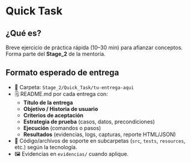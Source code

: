 # Quick Task

## ¿Qué es?
Breve ejercicio de práctica rápida (10–30 min) para afianzar conceptos. Forma parte del **Stage_2** de la mentoría.

## Formato esperado de entrega
- 📁 Carpeta: `Stage_2/Quick_Task/tu-entrega-aqui`
- 🗒️ README.md por cada entrega con:
  - **Título de la entrega**
  - **Objetivo / Historia de usuario**
  - **Criterios de aceptación**
  - **Estrategia de prueba** (casos, datos, precondiciones)
  - **Ejecución** (comandos o pasos)
  - **Resultados** (evidencias, logs, capturas, reporte HTML/JSON)
- 🧪 Código/archivos de soporte en subcarpetas (`src`, `tests`, `resources`, etc.) según la tecnología.
- 🖼️ Evidencias en `evidencias/` cuando aplique.

